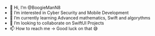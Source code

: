 - 👋 Hi, I’m @BoogieManN8
- 👀 I’m interested in Cyber Security and Mobile Development
- 🌱 I’m currently learning Advanced mathematics, Swift and algorythms
- 💞️ I’m looking to collaborate on SwiftUI Projects
- 📫 How to reach me -> Good luck on that 😅

<!---
BoogieManN8/BoogieManN8 is a ✨ special ✨ repository because its `README.md` (this file) appears on your GitHub profile.
You can click the Preview link to take a look at your changes.
--->
